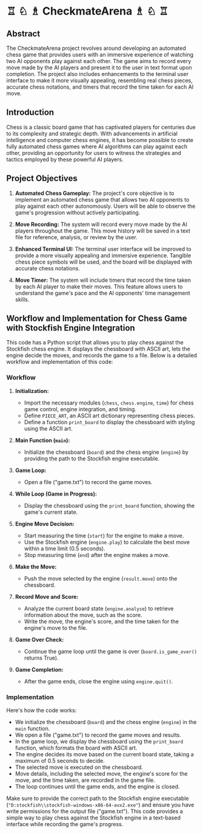 # ♖ ♘ ♗ CheckmateArena  ♗ ♘ ♖

## Abstract

The CheckmateArena project revolves around developing an automated chess game that provides users with an immersive experience of watching two AI opponents play against each other. The game aims to record every move made by the AI players and present it to the user in text format upon completion. The project also includes enhancements to the terminal user interface to make it more visually appealing, resembling real chess pieces, accurate chess notations, and timers that record the time taken for each AI move.

## Introduction

Chess is a classic board game that has captivated players for centuries due to its complexity and strategic depth. With advancements in artificial intelligence and computer chess engines, it has become possible to create fully automated chess games where AI algorithms can play against each other, providing an opportunity for users to witness the strategies and tactics employed by these powerful AI players.

## Project Objectives

1. **Automated Chess Gameplay:** The project's core objective is to implement an automated chess game that allows two AI opponents to play against each other autonomously. Users will be able to observe the game's progression without actively participating.

2. **Move Recording:** The system will record every move made by the AI players throughout the game. This move history will be saved in a text file for reference, analysis, or review by the user.

3. **Enhanced Terminal UI:** The terminal user interface will be improved to provide a more visually appealing and immersive experience. Tangible chess piece symbols will be used, and the board will be displayed with accurate chess notations.

4. **Move Timer:** The system will include timers that record the time taken by each AI player to make their moves. This feature allows users to understand the game's pace and the AI opponents' time management skills.

## Workflow and Implementation for Chess Game with Stockfish Engine Integration

This code has a Python script that allows you to play chess against the Stockfish chess engine. It displays the chessboard with ASCII art, lets the engine decide the moves, and records the game to a file. Below is a detailed workflow and implementation of this code:

### Workflow

1. **Initialization:**
    - Import the necessary modules (`chess`, `chess.engine`, `time`) for chess game control, engine integration, and timing.
    - Define `PIECE_ART`, an ASCII art dictionary representing chess pieces.
    - Define a function `print_board` to display the chessboard with styling using the ASCII art.

2. **Main Function (`main`):**
    - Initialize the chessboard (`board`) and the chess engine (`engine`) by providing the path to the Stockfish engine executable.

3. **Game Loop:**
    - Open a file ("game.txt") to record the game moves.

4. **While Loop (Game in Progress):**
    - Display the chessboard using the `print_board` function, showing the game's current state.

5. **Engine Move Decision:**
    - Start measuring the time (`start`) for the engine to make a move.
    - Use the Stockfish engine (`engine.play`) to calculate the best move within a time limit (0.5 seconds).
    - Stop measuring time (`end`) after the engine makes a move.

6. **Make the Move:**
    - Push the move selected by the engine (`result.move`) onto the chessboard.

7. **Record Move and Score:**
    - Analyze the current board state (`engine.analyse`) to retrieve information about the move, such as the score.
    - Write the move, the engine's score, and the time taken for the engine's move to the file.

8. **Game Over Check:**
    - Continue the game loop until the game is over (`board.is_game_over()` returns True).

9. **Game Completion:**
    - After the game ends, close the engine using `engine.quit()`.

### Implementation

Here's how the code works:

- We initialize the chessboard (`board`) and the chess engine (`engine`) in the `main` function.
- We open a file ("game.txt") to record the game moves and results.
- In the game loop, we display the chessboard using the `print_board` function, which formats the board with ASCII art.
- The engine decides its move based on the current board state, taking a maximum of 0.5 seconds to decide.
- The selected move is executed on the chessboard.
- Move details, including the selected move, the engine's score for the move, and the time taken, are recorded in the game file.
- The loop continues until the game ends, and the engine is closed.

Make sure to provide the correct path to the Stockfish engine executable (`"D:stockfish\\stockfish-windows-x86-64-avx2.exe"`) and ensure you have write permissions for the output file ("game.txt"). This code provides a simple way to play chess against the Stockfish engine in a text-based interface while recording the game's progress.

